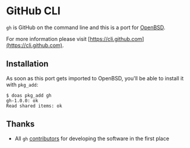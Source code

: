 # GitHub CLI

`gh` is GitHub on the command line and this is a port for [OpenBSD](https://www.openbsd.org).

For more information please visit [https://cli.github.com](https://cli.github.com).

## Installation

As soon as this port gets imported to OpenBSD, you'll be able to install it with `pkg_add`:

```shell
$ doas pkg_add gh
gh-1.0.0: ok
Read shared items: ok
```

## Thanks

* All `gh` [contributors](https://github.com/cli/cli/graphs/contributors) for developing the software in the first place
